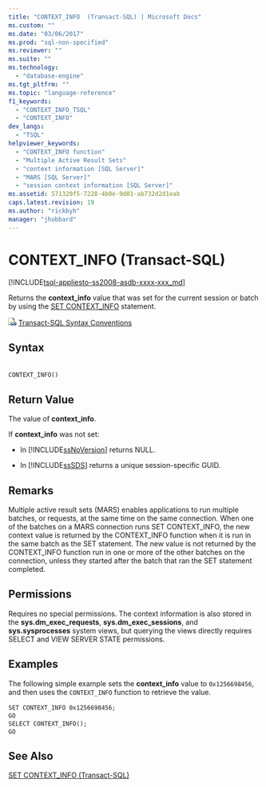 ```yaml
---
title: "CONTEXT_INFO  (Transact-SQL) | Microsoft Docs"
ms.custom: ""
ms.date: "03/06/2017"
ms.prod: "sql-non-specified"
ms.reviewer: ""
ms.suite: ""
ms.technology: 
  - "database-engine"
ms.tgt_pltfrm: ""
ms.topic: "language-reference"
f1_keywords: 
  - "CONTEXT_INFO_TSQL"
  - "CONTEXT_INFO"
dev_langs: 
  - "TSQL"
helpviewer_keywords: 
  - "CONTEXT_INFO function"
  - "Multiple Active Result Sets"
  - "context information [SQL Server]"
  - "MARS [SQL Server]"
  - "session context information [SQL Server]"
ms.assetid: 571320f5-7228-4b0e-9d01-ab732d2d1eab
caps.latest.revision: 19
ms.author: "rickbyh"
manager: "jhubbard"
---
```

# CONTEXT_INFO  (Transact-SQL)
[!INCLUDE[tsql-appliesto-ss2008-asdb-xxxx-xxx_md](../../relational-databases/import-export/includes/tsql-appliesto-ss2008-asdb-xxxx-xxx-md.md)]

  Returns the **context_info** value that was set for the current session or batch by using the [SET CONTEXT_INFO](../../t-sql/statements/set-context-info-transact-sql.md) statement.  
  
 ![Topic link icon](../../database-engine/configure/windows/media/topic-link.gif "Topic link icon") [Transact-SQL Syntax Conventions](../../t-sql/language-elements/transact-sql-syntax-conventions-transact-sql.md)  
  
## Syntax  
  
```  
  
CONTEXT_INFO()  
```  
  
## Return Value  
 The value of **context_info**.  
  
 If **context_info** was not set:  
  
-   In [!INCLUDE[ssNoVersion](../../advanced-analytics/r-services/includes/ssnoversion-md.md)] returns NULL.  
  
-   In [!INCLUDE[ssSDS](../../analysis-services/multidimensional-models/includes/sssds-md.md)] returns a unique session-specific GUID.  
  
## Remarks  
 Multiple active result sets (MARS) enables applications to run multiple batches, or requests, at the same time on the same connection. When one of the batches on a MARS connection runs SET CONTEXT_INFO, the new context value is returned by the CONTEXT_INFO function when it is run in the same batch as the SET statement. The new value is not returned by the CONTEXT_INFO function run in one or more of the other batches on the connection, unless they started after the batch that ran the SET statement completed.  
  
## Permissions  
 Requires no special permissions. The context information is also stored in the **sys.dm_exec_requests**, **sys.dm_exec_sessions**, and **sys.sysprocesses** system views, but querying the views directly requires SELECT and VIEW SERVER STATE permissions.  
  
## Examples  
 The following simple example sets the **context_info** value to `0x1256698456`, and then uses the `CONTEXT_INFO` function to retrieve the value.  
  
```  
SET CONTEXT_INFO 0x1256698456;  
GO  
SELECT CONTEXT_INFO();  
GO  
```  
  
## See Also  
 [SET CONTEXT_INFO &#40;Transact-SQL&#41;](../../t-sql/statements/set-context-info-transact-sql.md)  
  
  
